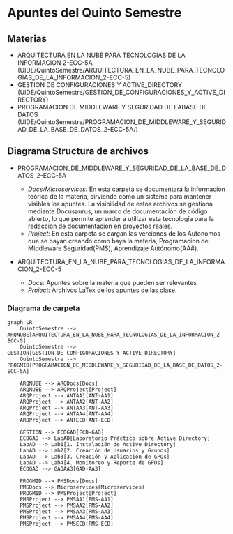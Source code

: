 # Apuntes del Quinto Semestre


##  Materias
  - ARQUITECTURA EN LA NUBE PARA TECNOLOGIAS DE LA INFORMACION 2-ECC-5A (UIDE/QuintoSemestre/ARQUITECTURA_EN_LA_NUBE_PARA_TECNOLOGIAS_DE_LA_INFORMACION_2-ECC-5)
  - GESTION DE CONFIGURACIONES Y ACTIVE_DIRECTORY (UIDE/QuintoSemestre/GESTION_DE_CONFIGURACIONES_Y_ACTIVE_DIRECTORY)
  - PROGRAMACION DE MIDDLEWARE Y SEGURIDAD DE LABASE DE DATOS (UIDE/QuintoSemestre/PROGRAMACION_DE_MIDDLEWARE_Y_SEGURIDAD_DE_LA_BASE_DE_DATOS_2-ECC-5A/)


##  Diagrama Structura de archivos
- PROGRAMACION_DE_MIDDLEWARE_Y_SEGURIDAD_DE_LA_BASE_DE_DATOS_2-ECC-5A
  - *_Docs/Microservices_:* En esta carpeta se documentará la información teórica de la materia, sirviendo como un sistema para mantener visibles los apuntes. La visibilidad de estos archivos se gestiona mediante Docusaurus, un marco de documentación de código abierto, lo que permite aprender a utilizar esta tecnología para la redacción de documentación en proyectos reales.
  - *_Project:_* En esta carpeta se cargan las verciones de los Autonomos que se bayan creando como baya la materia, Programacion de Middleware Seguridad(PMS), Aprendizaje Autónomo(AA#).

- ARQUITECTURA_EN_LA_NUBE_PARA_TECNOLOGIAS_DE_LA_INFORMACION_2-ECC-5
  - *_Docs:_* Apuntes sobre la materia que pueden ser relevantes
  - *_Project:_*  Archivos LaTex de los apuntes de las clase.


### Diagrama de carpeta
```mermaid
graph LR
    QuintoSemestre --> ARQNUBE[ARQUITECTURA_EN_LA_NUBE_PARA_TECNOLOGIAS_DE_LA_INFORMACION_2-ECC-5]
    QuintoSemestre --> GESTION[GESTION_DE_CONFIGURACIONES_Y_ACTIVE_DIRECTORY]
    QuintoSemestre --> PROGMID[PROGRAMACION_DE_MIDDLEWARE_Y_SEGURIDAD_DE_LA_BASE_DE_DATOS_2-ECC-5A]
    
    ARQNUBE --> ARQDocs[Docs]
    ARQNUBE --> ARQProject[Project]
    ARQProject --> ANTAA1[ANT-AA1]
    ARQProject --> ANTAA2[ANT-AA2]
    ARQProject --> ANTAA3[ANT-AA3]
    ARQProject --> ANTAA4[ANT-AA4]
    ARQProject --> ANTECD[ANT-ECD]
    
    GESTION --> ECDGAD[ECD-GAD]
    ECDGAD --> LabAD[Laboratorio Práctico sobre Active Directory]
    LabAD --> Lab1[1. Instalación de Active Directory]
    LabAD --> Lab2[2. Creación de Usuarios y Grupos]
    LabAD --> Lab3[3. Creación y Aplicación de GPOs]
    LabAD --> Lab4[4. Monitoreo y Reporte de GPOs]
    ECDGAD --> GADAA3[GAD-AA3]
    
    PROGMID --> PMSDocs[Docs]
    PMSDocs --> Microservices[Microservices]
    PROGMID --> PMSProject[Project]
    PMSProject --> PMSAA1[PMS-AA1]
    PMSProject --> PMSAA2[PMS-AA2]
    PMSProject --> PMSAA3[PMS-AA3]
    PMSProject --> PMSAA4[PMS-AA4]
    PMSProject --> PMSECD[PMS-ECD]
```
